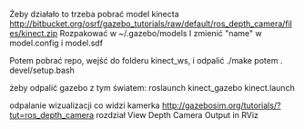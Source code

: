 Żeby działało to trzeba pobrać model kinecta
http://bitbucket.org/osrf/gazebo_tutorials/raw/default/ros_depth_camera/files/kinect.zip
Rozpakować w
~/.gazebo/models
I zmienić "name" w model.config i model.sdf

Potem pobrać repo, wejść do folderu kinect_ws, i odpalić
./make
potem
. devel/setup.bash

żeby odpalić gazebo z tym światem:
roslaunch kinect_gazebo kinect.launch

odpalanie wizualizacji co widzi kamerka
http://gazebosim.org/tutorials/?tut=ros_depth_camera
rozdział View Depth Camera Output in RViz
